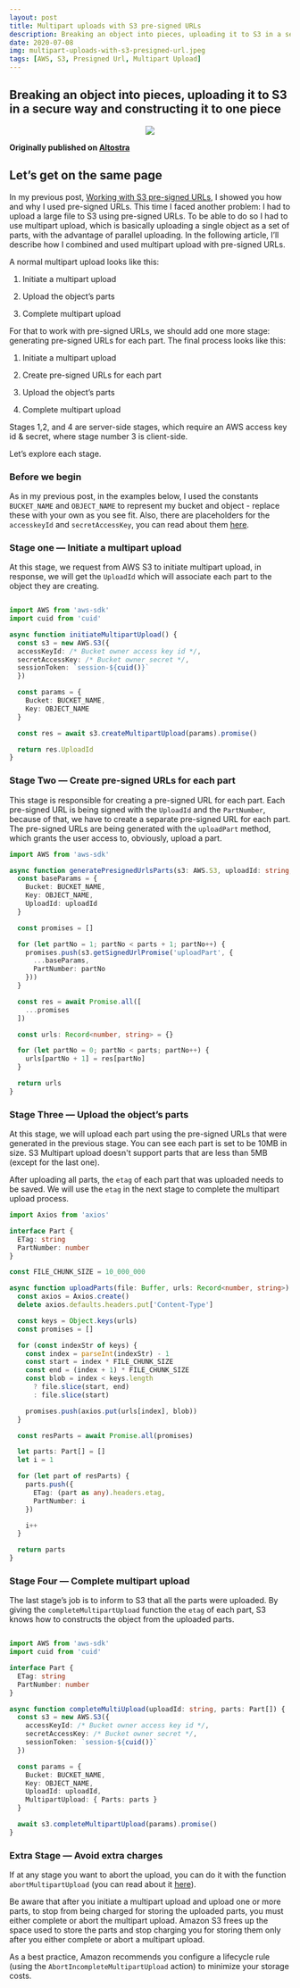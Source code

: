 ```yaml
---
layout: post
title: Multipart uploads with S3 pre-signed URLs
description: Breaking an object into pieces, uploading it to S3 in a secure way and constructing it to one piece
date: 2020-07-08
img: multipart-uploads-with-s3-presigned-url.jpeg
tags: [AWS, S3, Presigned Url, Multipart Upload]
---
```

## Breaking an object into pieces, uploading it to S3 in a secure way and constructing it to one piece

<p align="center">
  <img src="https://miro.medium.com/max/700/1*ywkGJ-Zhohw3fsQ2iL3fwg.jpeg">
</p>

**Originally published on [Altostra](https://www.altostra.com/blog/multipart-uploads-with-s3-presigned-url)**

## Let’s get on the same page

In my previous post, [Working with S3 pre-signed URLs](https://www.altostra.com/blog/pre-signed-urls), I showed you how and why I used pre-signed URLs.
This time I faced another problem: I had to upload a large file to S3 using pre-signed URLs. To be able to do so I had to use multipart upload, which is basically uploading a single object as a set of parts, with the advantage of parallel uploading.
In the following article, I’ll describe how I combined and used multipart upload with pre-signed URLs.

A normal multipart upload looks like this:

1. Initiate a multipart upload

1. Upload the object’s parts

1. Complete multipart upload

For that to work with pre-signed URLs, we should add one more stage: generating pre-signed URLs for each part.
The final process looks like this:

1. Initiate a multipart upload

1. Create pre-signed URLs for each part

1. Upload the object’s parts

1. Complete multipart upload

Stages 1,2, and 4 are server-side stages, which require an AWS access key id & secret, where stage number 3 is client-side.

Let’s explore each stage.

### Before we begin

As in my previous post, in the examples below, I used the constants ```BUCKET_NAME``` and ```OBJECT_NAME``` to represent my bucket and object - replace these with your own as you see fit.
Also, there are placeholders for the ```accesskeyId``` and ```secretAccessKey```, you can read about them [here](https://docs.aws.amazon.com/IAM/latest/UserGuide/id_credentials_access-keys.html).

### Stage one — Initiate a multipart upload

At this stage, we request from AWS S3 to initiate multipart upload, in response, we will get the ```UploadId``` which will associate each part to the object they are creating.

```typescript

import AWS from 'aws-sdk'
import cuid from 'cuid'

async function initiateMultipartUpload() {
  const s3 = new AWS.S3({
  accessKeyId: /* Bucket owner access key id */,
  secretAccessKey: /* Bucket owner secret */,
  sessionToken: `session-${cuid()}`
  })

  const params = {
    Bucket: BUCKET_NAME,
    Key: OBJECT_NAME
  }

  const res = await s3.createMultipartUpload(params).promise()

  return res.UploadId
}
```

### Stage Two — Create pre-signed URLs for each part

This stage is responsible for creating a pre-signed URL for each part. Each pre-signed URL is being signed with the ```UploadId``` and the ```PartNumber```, because of that, we have to create a separate pre-signed URL for each part. The pre-signed URLs are being generated with the ```uploadPart``` method, which grants the user access to, obviously, upload a part.

```typescript
import AWS from 'aws-sdk'

async function generatePresignedUrlsParts(s3: AWS.S3, uploadId: string, parts: number) {
  const baseParams = {
    Bucket: BUCKET_NAME,
    Key: OBJECT_NAME,
    UploadId: uploadId
  }

  const promises = []

  for (let partNo = 1; partNo < parts + 1; partNo++) {
    promises.push(s3.getSignedUrlPromise('uploadPart', {
      ...baseParams,
      PartNumber: partNo
    }))
  }

  const res = await Promise.all([
    ...promises
  ])

  const urls: Record<number, string> = {}

  for (let partNo = 0; partNo < parts; partNo++) {
    urls[partNo + 1] = res[partNo]
  }

  return urls
}
```

### Stage Three — Upload the object’s parts

At this stage, we will upload each part using the pre-signed URLs that were generated in the previous stage. You can see each part is set to be 10MB in size. S3 Multipart upload doesn't support parts that are less than 5MB (except for the last one).

After uploading all parts, the ```etag``` of each part that was uploaded needs to be saved. We will use the ```etag``` in the next stage to complete the multipart upload process.

```typescript
import Axios from 'axios'

interface Part {
  ETag: string
  PartNumber: number
}

const FILE_CHUNK_SIZE = 10_000_000

async function uploadParts(file: Buffer, urls: Record<number, string>) {
  const axios = Axios.create()
  delete axios.defaults.headers.put['Content-Type']

  const keys = Object.keys(urls)
  const promises = []

  for (const indexStr of keys) {
    const index = parseInt(indexStr) - 1
    const start = index * FILE_CHUNK_SIZE
    const end = (index + 1) * FILE_CHUNK_SIZE
    const blob = index < keys.length
      ? file.slice(start, end)
      : file.slice(start)

    promises.push(axios.put(urls[index], blob))
  }

  const resParts = await Promise.all(promises)

  let parts: Part[] = []
  let i = 1

  for (let part of resParts) {
    parts.push({
      ETag: (part as any).headers.etag,
      PartNumber: i
    })

    i++
  }

  return parts
}
```

### Stage Four — Complete multipart upload

The last stage’s job is to inform to S3 that all the parts were uploaded. By giving the ```completeMultipartUpload``` function the ```etag``` of each part, S3 knows how to constructs the object from the uploaded parts.

```typescript

import AWS from 'aws-sdk'
import cuid from 'cuid'

interface Part {
  ETag: string
  PartNumber: number
}

async function completeMultiUpload(uploadId: string, parts: Part[]) {
  const s3 = new AWS.S3({
    accessKeyId: /* Bucket owner access key id */,
    secretAccessKey: /* Bucket owner secret */,
    sessionToken: `session-${cuid()}`
  })

  const params = {
    Bucket: BUCKET_NAME,
    Key: OBJECT_NAME,
    UploadId: uploadId,
    MultipartUpload: { Parts: parts }
  }

  await s3.completeMultipartUpload(params).promise()
}
```

### Extra Stage — Avoid extra charges

If at any stage you want to abort the upload, you can do it with the function ```abortMultipartUpload``` (you can read about it [here](https://docs.aws.amazon.com/AmazonS3/latest/API/API_AbortMultipartUpload.html)).

Be aware that after you initiate a multipart upload and upload one or more parts, to stop from being charged for storing the uploaded parts, you must either complete or abort the multipart upload. Amazon S3 frees up the space used to store the parts and stop charging you for storing them only after you either complete or abort a multipart upload.

As a best practice, Amazon recommends you configure a lifecycle rule (using the ```AbortIncompleteMultipartUpload``` action) to minimize your storage costs.
